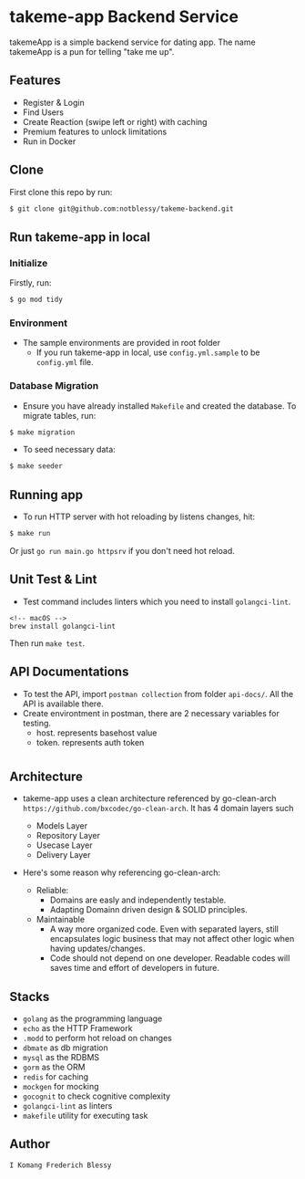 # takeme-app Backend Service

takemeApp is a simple backend service for dating app. The name takemeApp is a pun for telling "take me up".

## Features

- Register & Login
- Find Users
- Create Reaction (swipe left or right) with caching
- Premium features to unlock limitations
- Run in Docker

## Clone

First clone this repo by run:

```sh
$ git clone git@github.com:notblessy/takeme-backend.git
```

## Run takeme-app in local

### Initialize

Firstly, run:

```sh
$ go mod tidy
```

### Environment

- The sample environments are provided in root folder
  - If you run takeme-app in local, use `config.yml.sample` to be `config.yml` file.

### Database Migration

- Ensure you have already installed `Makefile` and created the database. To migrate tables, run:

```sh
$ make migration
```

- To seed necessary data:

```sh
$ make seeder
```

## Running app

- To run HTTP server with hot reloading by listens changes, hit:

```sh
$ make run
```

Or just `go run main.go httpsrv` if you don't need hot reload.

## Unit Test & Lint

- Test command includes linters which you need to install `golangci-lint`.

```
<!-- macOS -->
brew install golangci-lint
```

Then run `make test`.

## API Documentations

- To test the API, import `postman collection` from folder `api-docs/`. All the API is available there.
- Create environtment in postman, there are 2 necessary variables for testing.
  - host. represents basehost value
  - token. represents auth token

#

## Architecture

- takeme-app uses a clean architecture referenced by go-clean-arch `https://github.com/bxcodec/go-clean-arch`. It has 4 domain layers such

  - Models Layer
  - Repository Layer
  - Usecase Layer
  - Delivery Layer

- Here's some reason why referencing go-clean-arch:
  - Reliable:
    - Domains are easly and independently testable.
    - Adapting Domainn driven design & SOLID principles.
  - Maintainable
    - A way more organized code. Even with separated layers, still encapsulates logic business that may not affect other logic when having updates/changes.
    - Code should not depend on one developer. Readable codes will saves time and effort of developers in future.

## Stacks

- `golang` as the programming language
- `echo` as the HTTP Framework
- `.modd` to perform hot reload on changes
- `dbmate` as db migration
- `mysql` as the RDBMS
- `gorm` as the ORM
- `redis` for caching
- `mockgen` for mocking
- `gocognit` to check cognitive complexity
- `golangci-lint` as linters
- `makefile` utility for executing task

## Author

```
I Komang Frederich Blessy
```
